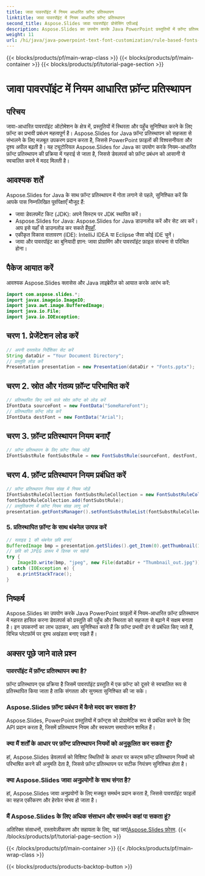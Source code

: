 ```yaml
---
title: जावा पावरपॉइंट में नियम आधारित फ़ॉन्ट प्रतिस्थापन
linktitle: जावा पावरपॉइंट में नियम आधारित फ़ॉन्ट प्रतिस्थापन
second_title: Aspose.Slides जावा पावरपॉइंट प्रोसेसिंग एपीआई
description: Aspose.Slides का उपयोग करके Java PowerPoint प्रस्तुतियों में फ़ॉन्ट प्रतिस्थापन को स्वचालित करने का तरीका जानें। आसानी से पहुँच और स्थिरता बढ़ाएँ।
weight: 11
url: /hi/java/java-powerpoint-text-font-customization/rule-based-fonts-replacement-java-powerpoint/
---
```


{{< blocks/products/pf/main-wrap-class >}}
{{< blocks/products/pf/main-container >}}
{{< blocks/products/pf/tutorial-page-section >}}

# जावा पावरपॉइंट में नियम आधारित फ़ॉन्ट प्रतिस्थापन

## परिचय
जावा-आधारित पावरपॉइंट ऑटोमेशन के क्षेत्र में, प्रस्तुतियों में स्थिरता और पहुँच सुनिश्चित करने के लिए फ़ॉन्ट का प्रभावी प्रबंधन महत्वपूर्ण है। Aspose.Slides for Java फ़ॉन्ट प्रतिस्थापन को सहजता से संभालने के लिए मज़बूत उपकरण प्रदान करता है, जिससे PowerPoint फ़ाइलों की विश्वसनीयता और दृश्य अपील बढ़ती है। यह ट्यूटोरियल Aspose.Slides for Java का उपयोग करके नियम-आधारित फ़ॉन्ट प्रतिस्थापन की प्रक्रिया में गहराई से जाता है, जिससे डेवलपर्स को फ़ॉन्ट प्रबंधन को आसानी से स्वचालित करने में मदद मिलती है।
## आवश्यक शर्तें
Aspose.Slides for Java के साथ फ़ॉन्ट प्रतिस्थापन में गोता लगाने से पहले, सुनिश्चित करें कि आपके पास निम्नलिखित पूर्वापेक्षाएँ मौजूद हैं:
- जावा डेवलपमेंट किट (JDK): अपने सिस्टम पर JDK स्थापित करें।
-  Aspose.Slides for Java: Aspose.Slides for Java डाउनलोड करें और सेट अप करें। आप इसे यहाँ से डाउनलोड कर सकते हैं[यहाँ](https://releases.aspose.com/slides/java/).
- एकीकृत विकास वातावरण (IDE): IntelliJ IDEA या Eclipse जैसा कोई IDE चुनें।
- जावा और पावरपॉइंट का बुनियादी ज्ञान: जावा प्रोग्रामिंग और पावरपॉइंट फ़ाइल संरचना से परिचित होना।

## पैकेज आयात करें
आवश्यक Aspose.Slides क्लासेस और Java लाइब्रेरीज़ को आयात करके आरंभ करें:
```java
import com.aspose.slides.*;
import javax.imageio.ImageIO;
import java.awt.image.BufferedImage;
import java.io.File;
import java.io.IOException;
```
## चरण 1. प्रेजेंटेशन लोड करें
```java
// अपनी दस्तावेज़ निर्देशिका सेट करें
String dataDir = "Your Document Directory";
// प्रस्तुति लोड करें
Presentation presentation = new Presentation(dataDir + "Fonts.pptx");
```
## चरण 2. स्रोत और गंतव्य फ़ॉन्ट परिभाषित करें
```java
// प्रतिस्थापित किए जाने वाले स्रोत फ़ॉन्ट को लोड करें
IFontData sourceFont = new FontData("SomeRareFont");
// प्रतिस्थापित फ़ॉन्ट लोड करें
IFontData destFont = new FontData("Arial");
```
## चरण 3. फ़ॉन्ट प्रतिस्थापन नियम बनाएँ
```java
// फ़ॉन्ट प्रतिस्थापन के लिए फ़ॉन्ट नियम जोड़ें
IFontSubstRule fontSubstRule = new FontSubstRule(sourceFont, destFont, FontSubstCondition.WhenInaccessible);
```
## चरण 4. फ़ॉन्ट प्रतिस्थापन नियम प्रबंधित करें
```java
// फ़ॉन्ट प्रतिस्थापन नियम संग्रह में नियम जोड़ें
IFontSubstRuleCollection fontSubstRuleCollection = new FontSubstRuleCollection();
fontSubstRuleCollection.add(fontSubstRule);
// प्रस्तुतिकरण में फ़ॉन्ट नियम संग्रह लागू करें
presentation.getFontsManager().setFontSubstRuleList(fontSubstRuleCollection);
```
### 5. प्रतिस्थापित फ़ॉन्ट के साथ थंबनेल उत्पन्न करें
```java
// स्लाइड 1 की थंबनेल छवि बनाएं
BufferedImage bmp = presentation.getSlides().get_Item(0).getThumbnail(1f, 1f);
// छवि को JPEG प्रारूप में डिस्क पर सहेजें
try {
    ImageIO.write(bmp, "jpeg", new File(dataDir + "Thumbnail_out.jpg"));
} catch (IOException e) {
    e.printStackTrace();
}
```

## निष्कर्ष
Aspose.Slides का उपयोग करके Java PowerPoint फ़ाइलों में नियम-आधारित फ़ॉन्ट प्रतिस्थापन में महारत हासिल करना डेवलपर्स को प्रस्तुति की पहुँच और स्थिरता को सहजता से बढ़ाने में सक्षम बनाता है। इन उपकरणों का लाभ उठाकर, आप सुनिश्चित करते हैं कि फ़ॉन्ट प्रभावी ढंग से प्रबंधित किए जाते हैं, विभिन्न प्लेटफ़ॉर्म पर दृश्य अखंडता बनाए रखते हैं।
## अक्सर पूछे जाने वाले प्रश्न
### पावरपॉइंट में फ़ॉन्ट प्रतिस्थापन क्या है?
फ़ॉन्ट प्रतिस्थापन एक प्रक्रिया है जिसमें पावरपॉइंट प्रस्तुति में एक फ़ॉन्ट को दूसरे से स्वचालित रूप से प्रतिस्थापित किया जाता है ताकि संगतता और सुगमता सुनिश्चित की जा सके।
### Aspose.Slides फ़ॉन्ट प्रबंधन में कैसे मदद कर सकता है?
Aspose.Slides, PowerPoint प्रस्तुतियों में फ़ॉन्ट्स को प्रोग्रामेटिक रूप से प्रबंधित करने के लिए API प्रदान करता है, जिसमें प्रतिस्थापन नियम और स्वरूपण समायोजन शामिल हैं।
### क्या मैं शर्तों के आधार पर फ़ॉन्ट प्रतिस्थापन नियमों को अनुकूलित कर सकता हूँ?
हां, Aspose.Slides डेवलपर्स को विशिष्ट स्थितियों के आधार पर कस्टम फ़ॉन्ट प्रतिस्थापन नियमों को परिभाषित करने की अनुमति देता है, जिससे फ़ॉन्ट प्रतिस्थापन पर सटीक नियंत्रण सुनिश्चित होता है।
### क्या Aspose.Slides जावा अनुप्रयोगों के साथ संगत है?
हां, Aspose.Slides जावा अनुप्रयोगों के लिए मजबूत समर्थन प्रदान करता है, जिससे पावरपॉइंट फाइलों का सहज एकीकरण और हेरफेर संभव हो जाता है।
### मैं Aspose.Slides के लिए अधिक संसाधन और समर्थन कहां पा सकता हूं?
 अतिरिक्त संसाधनों, दस्तावेज़ीकरण और सहायता के लिए, यहां जाएं[Aspose.Slides फ़ोरम](https://forum.aspose.com/c/slides/11).
{{< /blocks/products/pf/tutorial-page-section >}}

{{< /blocks/products/pf/main-container >}}
{{< /blocks/products/pf/main-wrap-class >}}

{{< blocks/products/products-backtop-button >}}
